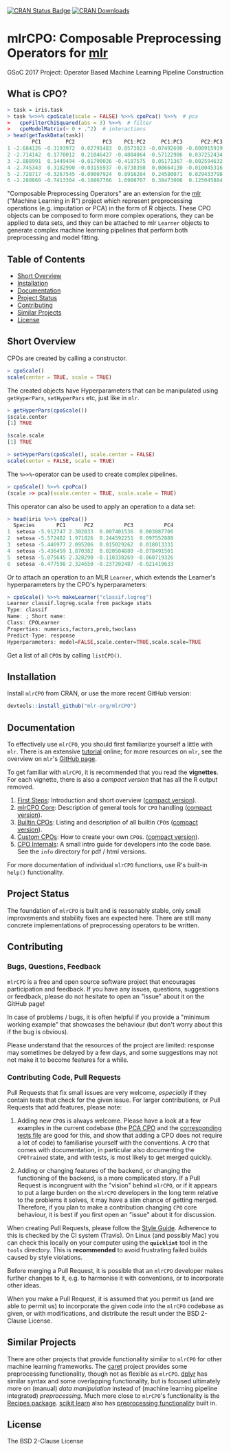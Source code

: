 [![CRAN Status Badge](https://www.r-pkg.org/badges/version/mlrCPO)](https://CRAN.R-project.org/package=mlrCPO)
[![CRAN Downloads](https://cranlogs.r-pkg.org/badges/mlrCPO)](https://CRAN.R-project.org/package=mlrCPO)


# mlrCPO: Composable Preprocessing Operators for [mlr](https://github.com/mlr-org/mlr)

GSoC 2017 Project: Operator Based Machine Learning Pipeline Construction

## What is CPO?

```R
> task = iris.task
> task %<>>% cpoScale(scale = FALSE) %>>% cpoPca() %>>%  # pca
>   cpoFilterChiSquared(abs = 3) %>>%  # filter
>   cpoModelMatrix(~ 0 + .^2)  # interactions
> head(getTaskData(task))
        PC1        PC2         PC3    PC1:PC2     PC1:PC3      PC2:PC3 Species
1 -2.684126 -0.3193972  0.02791483  0.8573023 -0.07492690 -0.008915919  setosa
2 -2.714142  0.1770012  0.21046427 -0.4804064 -0.57122986  0.037252434  setosa
3 -2.888991  0.1449494 -0.01790026 -0.4187575  0.05171367 -0.002594632  setosa
4 -2.745343  0.3182990 -0.03155937 -0.8738398  0.08664130 -0.010045316  setosa
5 -2.728717 -0.3267545 -0.09007924  0.8916204  0.24580071  0.029433798  setosa
6 -2.280860 -0.7413304 -0.16867766  1.6908707  0.38473006  0.125045884  setosa
```

"Composable Preprocessing Operators" are an extension for the [mlr](https://github.com/mlr-org/mlr) ("Machine Learning in R") project which represent preprocessing operations (e.g. imputation or PCA) in the form of R objects. These CPO objects can be composed to form more complex operations, they can be applied to data sets, and they can be attached to mlr `Learner` objects to generate complex machine learning pipelines that perform both preprocessing and model fitting.

## Table of Contents

* [Short Overview](#short-overview)
* [Installation](#installation)
* [Documentation](#documentation)
* [Project Status](#project-status)
* [Contributing](#contributing)
* [Similar Projects](#similar-projects)
* [License](#license)

## Short Overview

CPOs are created by calling a constructor.
```R
> cpoScale()
scale(center = TRUE, scale = TRUE)
```

The created objects have Hyperparameters that can be manipulated using `getHyperPars`, `setHyperPars` etc, just like in `mlr`.
```R
> getHyperPars(cpoScale())
$scale.center
[1] TRUE

$scale.scale
[1] TRUE

> setHyperPars(cpoScale(), scale.center = FALSE)
scale(center = FALSE, scale = TRUE)
```

The `%>>%`-operator can be used to create complex pipelines.
```R
> cpoScale() %>>% cpoPca()
(scale >> pca)(scale.center = TRUE, scale.scale = TRUE)
```

This operator can also be used to apply an operation to a data set:
```R
> head(iris %>>% cpoPca())
  Species       PC1      PC2          PC3          PC4
1  setosa -5.912747 2.302033  0.007401536  0.003087706
2  setosa -5.572482 1.971826  0.244592251  0.097552888
3  setosa -5.446977 2.095206  0.015029262  0.018013331
4  setosa -5.436459 1.870382  0.020504880 -0.078491501
5  setosa -5.875645 2.328290 -0.110338269 -0.060719326
6  setosa -6.477598 2.324650 -0.237202487 -0.021419633
```

Or to attach an operation to an MLR `Learner`, which extends the Learner's hyperparameters by the CPO's hyperparameters:

```R
> cpoScale() %>>% makeLearner("classif.logreg")
Learner classif.logreg.scale from package stats
Type: classif
Name: ; Short name:
Class: CPOLearner
Properties: numerics,factors,prob,twoclass
Predict-Type: response
Hyperparameters: model=FALSE,scale.center=TRUE,scale.scale=TRUE
```

Get a list of all `CPO`s by calling `listCPO()`.

## Installation

Install `mlrCPO` from CRAN, or use the more recent GitHub version:

```R
devtools::install_github("mlr-org/mlrCPO")
```

## Documentation

To effectively use `mlrCPO`, you should first familiarize yourself a little with `mlr`. There is an extensive [tutorial](https://mlr.mlr-org.com/) online; for more resources on `mlr`, see the overview on `mlr`'s [GitHub page](https://github.com/mlr-org/mlr).

To get familiar with `mlrCPO`, it is recommended that you read the **vignettes**. For each vignette, there is also a *compact version* that has all the R output removed.

1. [First Steps](https://rawgit.com/mlr-org/mlrCPO/master/inst/doc/a_1_getting_started.html): Introduction and short overview ([compact version](https://rawgit.com/mlr-org/mlrCPO/master/inst/doc/z_1_getting_started_terse.html)).
2. [mlrCPO Core](https://rawgit.com/mlr-org/mlrCPO/master/inst/doc/a_2_mlrCPO_core.html): Description of general tools for `CPO` handling ([compact version](https://rawgit.com/mlr-org/mlrCPO/master/inst/doc/z_2_mlrCPO_core_terse.html)).
3. [Builtin CPOs](https://rawgit.com/mlr-org/mlrCPO/master/inst/doc/a_3_all_CPOs.html): Listing and description of all builtin `CPO`s ([compact version](https://rawgit.com/mlr-org/mlrCPO/master/inst/doc/z_3_all_CPOs_terse.html)).
4. [Custom CPOs](https://rawgit.com/mlr-org/mlrCPO/master/inst/doc/a_4_custom_CPOs.html): How to create your own `CPO`s. ([compact version](https://rawgit.com/mlr-org/mlrCPO/master/inst/doc/z_4_custom_CPOs_terse.html)).
5. [CPO Internals](https://github.com/mlr-org/mlrCPO/blob/master/info/developers.md): A small intro guide for developers into the code base. See the `info` directory for pdf / html versions.

For more documentation of individual `mlrCPO` functions, use R's built-in `help()` functionality.

## Project Status

The foundation of `mlrCPO` is built and is reasonably stable, only small improvements and stability fixes are expected here. There are still many concrete implementations of preprocessing operators to be written.

## Contributing

### Bugs, Questions, Feedback

`mlrCPO` is a free and open source software project that encourages participation and feedback. If you have any issues, questions, suggestions or feedback, please do not hesitate to open an "issue" about it on the GitHub page!

In case of problems / bugs, it is often helpful if you provide a "minimum working example" that showcases the behaviour (but don't worry about this if the bug is obvious).

Please understand that the resources of the project are limited: response may sometimes be delayed by a few days, and some suggestions may not not make it to become features for a while.

### Contributing Code, Pull Requests

Pull Requests that fix small issues are very welcome, *especially* if they contain tests that check for the given issue. For larger contributions, or Pull Requests that add features, please note:

1. Adding new `CPO`s is always welcome. Please have a look at a few examples in the current codebase (the [PCA CPO](https://github.com/mlr-org/mlrCPO/blob/master/R/CPO_pca.R) and the [corresponding tests file](https://github.com/mlr-org/mlrCPO/blob/master/tests/testthat/test_cpo_pca.R) are good for this, and show that adding a CPO does not require a lot of code) to familiarise yourself with the conventions. A `CPO` that comes with documentation, in particular also documenting the `CPOTrained` state, and with tests, is most likely to get merged quickly.

2. Adding or changing features of the backend, or changing the functioning of the backend, is a more complicated story. If a Pull Request is incongruent with the "vision" behind `mlrCPO`, or if it appears to put a large burden on the `mlrCPO` developers in the long term relative to the problems it solves, it may have a slim chance of getting merged. Therefore, if you plan to make a contribution changing `CPO` core behaviour, it is best if you first open an "issue" about it for discussion.

When creating Pull Requests, please follow the [Style Guide](https://github.com/rdatsci/PackagesInfo/wiki/R-Style-Guide). Adherence to this is checked by the CI system (Travis). On Linux (and possibly Mac) you can check this locally on your computer using the **`quicklint`** tool in the `tools` directory. This is **recommended** to avoid frustrating failed builds caused by style violations.

Before merging a Pull Request, it is possible that an `mlrCPO` developer makes further changes to it, e.g. to harmonise it with conventions, or to incorporate other ideas.

When you make a Pull Request, it is assumed that you permit us (and are able to permit us) to incorporate the given code into the `mlrCPO` codebase as given, or with modifications, and distribute the result under the BSD 2-Clause License.

## Similar Projects

There are other projects that provide functionality similar to `mlrCPO` for other machine learning frameworks. The [caret](https://github.com/topepo/caret) project provides some preprocessing functionality, though not as flexible as `mlrCPO`. [dplyr](https://github.com/tidyverse/dplyr) has similar syntax and some overlapping functionality, but is focused ultimately more on (manual) *data manipulation* instead of (machine learning pipeline integrated) *preprocessing*. Much more close to `mlrCPO`'s functionality is the [Recipes package](https://topepo.github.io/recipes/). [scikit learn](https://scikit-learn.org/stable/) also has [preprocessing functionality](https://scikit-learn.org/stable/modules/preprocessing.html) built in.

## License

The BSD 2-Clause License
